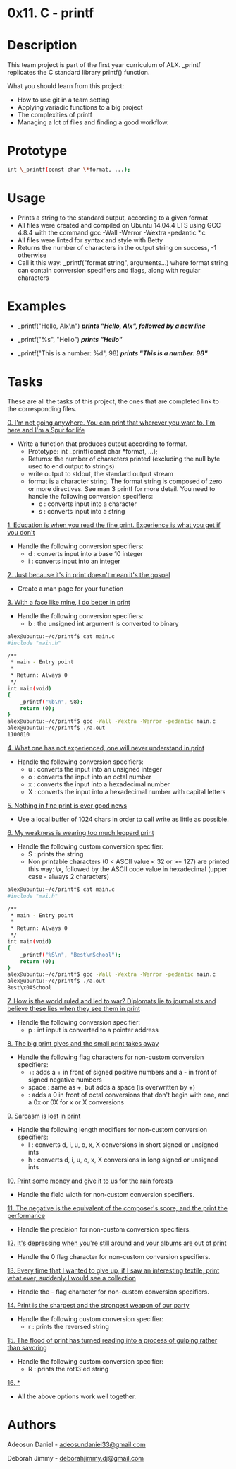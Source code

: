 # 0x11. C - printf

# Description

This team project is part of the first year curriculum of ALX. \_printf replicates the C standard library printf() function.

What you should learn from this project:

- How to use git in a team setting
- Applying variadic functions to a big project
- The complexities of printf
- Managing a lot of files and finding a good workflow.

# Prototype

```bash
int \_printf(const char \*format, ...);
```

# Usage

- Prints a string to the standard output, according to a given format
- All files were created and compiled on Ubuntu 14.04.4 LTS using GCC 4.8.4 with the command gcc -Wall -Werror -Wextra -pedantic \*.c
- All files were linted for syntax and style with Betty
- Returns the number of characters in the output string on success, -1 otherwise
- Call it this way: \_printf("format string", arguments...) where format string can contain conversion specifiers and flags, along with regular characters

# Examples

- \_printf("Hello, Alx\n") **_prints "Hello, Alx", followed by a new line_**

- \_printf("%s", "Hello") **_prints "Hello"_**

- \_printf("This is a number: %d", 98) **_prints "This is a number: 98"_**

# Tasks

These are all the tasks of this project, the ones that are completed link to the corresponding files.

[0. I'm not going anywhere. You can print that wherever you want to. I'm here and I'm a Spur for life](https://github.com/Deborahjimmy/printf/blob/master/_printf.c)

- Write a function that produces output according to format.
  - Prototype: int \_printf(const char \*format, ...);
  - Returns: the number of characters printed (excluding the null byte used to end output to strings)
  - write output to stdout, the standard output stream
  - format is a character string. The format string is composed of zero or more directives. See man 3 printf for more detail. You need to handle the following conversion specifiers:
    - c : converts input into a character
    - s : converts input into a string

[1. Education is when you read the fine print. Experience is what you get if you don't](https://github.com/Deborahjimmy/printf/blob/master/print_nums.c)

- Handle the following conversion specifiers:
  - d : converts input into a base 10 integer
  - i : converts input into an integer

[2. Just because it's in print doesn't mean it's the gospel](https://github.com/Deborahjimmy/printf/blob/master/man_3_printf)

- Create a man page for your function

[3. With a face like mine, I do better in print ](https://github.com/Deborahjimmy/printf/blob/master/print_bases.c)

- Handle the following conversion specifiers:
  - b : the unsigned int argument is converted to binary

```bash
alex@ubuntu:~/c/printf$ cat main.c
#include "main.h"

/**
 * main - Entry point
 *
 * Return: Always 0
 */
int main(void)
{
    _printf("%b\n", 98);
    return (0);
}
alex@ubuntu:~/c/printf$ gcc -Wall -Wextra -Werror -pedantic main.c
alex@ubuntu:~/c/printf$ ./a.out
1100010
```

[4. What one has not experienced, one will never understand in print](https://github.com/Deborahjimmy/printf/blob/master/print_bases.c)

- Handle the following conversion specifiers:
  - u : converts the input into an unsigned integer
  - o : converts the input into an octal number
  - x : converts the input into a hexadecimal number
  - X : converts the input into a hexadecimal number with capital letters

[5. Nothing in fine print is ever good news](https://github.com/Deborahjimmy/printf/blob/master/write_funcs.c)

- Use a local buffer of 1024 chars in order to call write as little as possible.

[6. My weakness is wearing too much leopard print](https://github.com/Deborahjimmy/printf/blob/master/print_custom.c)

- Handle the following custom conversion specifier:
  - S : prints the string
  - Non printable characters (0 < ASCII value < 32 or >= 127) are printed this way: \x, followed by the ASCII code value in hexadecimal (upper case - always 2 characters)

```bash
alex@ubuntu:~/c/printf$ cat main.c
#include "mai.h"

/**
 * main - Entry point
 *
 * Return: Always 0
 */
int main(void)
{
    _printf("%S\n", "Best\nSchool");
    return (0);
}
alex@ubuntu:~/c/printf$ gcc -Wall -Wextra -Werror -pedantic main.c
alex@ubuntu:~/c/printf$ ./a.out
Best\x0ASchool
```

[7. How is the world ruled and led to war? Diplomats lie to journalists and believe these lies when they see them in print](https://github.com/Deborahjimmy/printf/blob/master/print_address.c)

- Handle the following conversion specifier:
  - p : int input is converted to a pointer address

[8. The big print gives and the small print takes away]()

- Handle the following flag characters for non-custom conversion specifiers:
  - +: adds a + in front of signed positive numbers and a - in front of signed negative numbers
  - space : same as +, but adds a space (is overwritten by +)
  - : adds a 0 in front of octal conversions that don't begin with one, and a 0x or 0X for x or X conversions

[9. Sarcasm is lost in print]()

- Handle the following length modifiers for non-custom conversion specifiers:
  - l : converts d, i, u, o, x, X conversions in short signed or unsigned ints
  - h : converts d, i, u, o, x, X conversions in long signed or unsigned ints

[10. Print some money and give it to us for the rain forests]()

- Handle the field width for non-custom conversion specifiers.

[11. The negative is the equivalent of the composer's score, and the print the performance]()

- Handle the precision for non-custom conversion specifiers.

[12. It's depressing when you're still around and your albums are out of print]()

- Handle the 0 flag character for non-custom conversion specifiers.

[13. Every time that I wanted to give up, if I saw an interesting textile, print what ever, suddenly I would see a collection]()

- Handle the - flag character for non-custom conversion specifiers.

[14. Print is the sharpest and the strongest weapon of our party](https://github.com/Deborahjimmy/printf/blob/master/print_custom.c)

- Handle the following custom conversion specifier:
  - r : prints the reversed string

[15. The flood of print has turned reading into a process of gulping rather than savoring](https://github.com/Deborahjimmy/printf/blob/master/print_custom.c)

- Handle the following custom conversion specifier:
  - R : prints the rot13'ed string

[16. \*]()

- All the above options work well together.

# Authors

Adeosun Daniel - adeosundaniel33@gmail.com

Deborah Jimmy - deborahjimmy.dj@gmail.com
